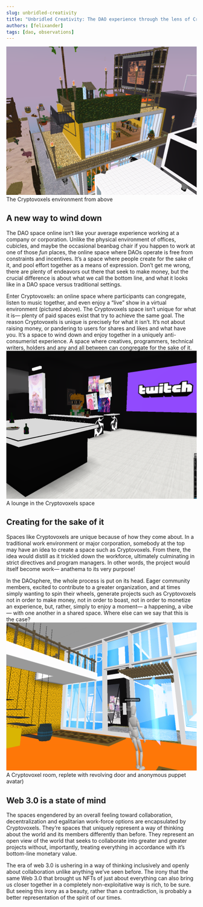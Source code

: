 ```yaml
---
slug: unbridled-creativity
title: "Unbridled Creativity: The DAO experience through the lens of Cryptovoxels"
authors: [felixander]
tags: [dao, observations]
---
```

![](image.png)The Cryptovoxels environment from above
## A new way to wind down

The DAO space online isn’t like your average experience working at a company or corporation. Unlike the physical environment of offices, cubicles, and maybe the occasional beanbag chair if you happen to work at one of those *fun* places, the online space where DAOs operate is free from constraints and incentives. It’s a space where people create for the sake of it, and pool effort together as a means of expression. Don’t get me wrong, there are plenty of endeavors out there that seek to make money, but the crucial difference is about what we call the bottom line, and what it looks like in a DAO space versus traditional settings.

Enter Cryptovoxels: an online space where participants can congregate, listen to music together, and even enjoy a “live” show in a virtual environment (pictured above). The Cryptovoxels space isn’t unique for what it is— plenty of paid spaces exist that try to achieve the same goal. The reason Cryptovoxels is unique is precisely for what it isn’t. It’s not about raising money, or pandering to users for shares and likes and what have you. It’s a space to wind down and enjoy together in a uniquely anti-consumerist experience. A space where creatives, programmers, technical writers, holders and any and all between can congregate for the sake of it.
![](image-1.png)A lounge in the Cryptovoxels space
## Creating for the sake of it

Spaces like Cryptovoxels are unique because of how they come about. In a traditional work environment or major corporation, somebody at the top may have an idea to create a space such as Cryptovoxels. From there, the idea would distill as it trickled down the workforce, ultimately culminating in strict directives and program managers. In other words, the project would itself become work— anathema to its very purpose!

In the DAOsphere, the whole process is put on its head. Eager community members, excited to contribute to a greater organization, and at times simply wanting to spin their wheels, generate projects such as Cryptovoxels not in order to make money, not in order to boast, not in order to monetize an experience, but, rather, simply to enjoy a moment— a happening, a vibe— with one another in a shared space. Where else can we say that this is the case?
![](image-2.png)A Cryptovoxel room, replete with revolving door and anonymous puppet avatar)
## Web 3.0 is a state of mind

The spaces engendered by an overall feeling toward collaboration, decentralization and egalitarian work-force options are encapsulated by Cryptovoxels. They’re spaces that uniquely represent a way of thinking about the world and its members differently than before. They represent an open view of the world that seeks to collaborate into greater and greater projects without, importantly, treating everything in accordance with it’s bottom-line monetary value.

The era of web 3.0 is ushering in a way of thinking inclusively and openly about collaboration unlike anything we’ve seen before. The irony that the same Web 3.0 that brought us NFTs of just about everything can also bring us closer together in a completely non-exploitative way is rich, to be sure. But seeing this irony as a beauty, rather than a contradiction, is probably a better representation of the spirit of our times.
